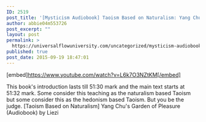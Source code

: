 ```yaml
---
ID: 2519
post_title: '[Mysticism Audiobook] Taoism Based on Naturalism: Yang Chu&#8217;s Garden of Pleasure'
author: abbie04m553726
post_excerpt: ""
layout: post
permalink: >
  https://universalflowuniversity.com/uncategorized/mysticism-audiobook-taoism-based-on-naturalism-yang-chus-garden-of-pleasure/
published: true
post_date: 2015-09-19 18:47:01
---
```

[embed]https://www.youtube.com/watch?v=L6k7O3NZtKM[/embed]<br>
<p>This book's introduction lasts till 51:30 mark and the main text starts at 51:32 mark. Some consider this teaching as the naturalism based Taoism but some consider this as the hedonism based Taoism. But you be the judge. 
[Taoism Based on Naturalism] Yang Chu's Garden of Pleasure (Audiobook) by Liezi</p>